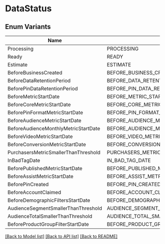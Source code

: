 # DataStatus

## Enum Variants

| Name | Value |
|---- | -----|
| Processing | PROCESSING |
| Ready | READY |
| Estimate | ESTIMATE |
| BeforeBusinessCreated | BEFORE_BUSINESS_CREATED |
| BeforeDataRetentionPeriod | BEFORE_DATA_RETENTION_PERIOD |
| BeforePinDataRetentionPeriod | BEFORE_PIN_DATA_RETENTION_PERIOD |
| BeforeMetricStartDate | BEFORE_METRIC_START_DATE |
| BeforeCoreMetricStartDate | BEFORE_CORE_METRIC_START_DATE |
| BeforePinFormatMetricStartDate | BEFORE_PIN_FORMAT_METRIC_START_DATE |
| BeforeAudienceMetricStartDate | BEFORE_AUDIENCE_METRIC_START_DATE |
| BeforeAudienceMonthlyMetricStartDate | BEFORE_AUDIENCE_MONTHLY_METRIC_START_DATE |
| BeforeVideoMetricStartDate | BEFORE_VIDEO_METRIC_START_DATE |
| BeforeConversionMetricStartDate | BEFORE_CONVERSION_METRIC_START_DATE |
| PurchasersMetricSmallerThanThreshold | PURCHASERS_METRIC_SMALLER_THAN_THRESHOLD |
| InBadTagDate | IN_BAD_TAG_DATE |
| BeforePublishedMetricStartDate | BEFORE_PUBLISHED_METRIC_START_DATE |
| BeforeAssistMetricStartDate | BEFORE_ASSIST_METRIC_START_DATE |
| BeforePinCreated | BEFORE_PIN_CREATED |
| BeforeAccountClaimed | BEFORE_ACCOUNT_CLAIMED |
| BeforeDemographicFiltersStartDate | BEFORE_DEMOGRAPHIC_FILTERS_START_DATE |
| AudienceSegmentSmallerThanThreshold | AUDIENCE_SEGMENT_SMALLER_THAN_THRESHOLD |
| AudienceTotalSmallerThanThreshold | AUDIENCE_TOTAL_SMALLER_THAN_THRESHOLD |
| BeforeProductGroupFilterStartDate | BEFORE_PRODUCT_GROUP_FILTER_START_DATE |


[[Back to Model list]](../README.md#documentation-for-models) [[Back to API list]](../README.md#documentation-for-api-endpoints) [[Back to README]](../README.md)


